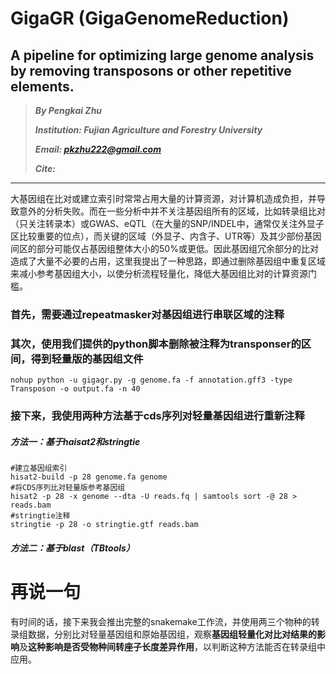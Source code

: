 # GigaGR (GigaGenomeReduction)
## A pipeline for optimizing large genome analysis by removing transposons or other repetitive elements.

> ***By Pengkai Zhu***
> 
> ***Institution: Fujian Agriculture and Forestry University***
> 
>  ***Email: pkzhu222@gmail.com***
> 
>  ***Cite:***
>  
>


------

大基因组在比对或建立索引时常常占用大量的计算资源，对计算机造成负担，并导致意外的分析失败。而在一些分析中并不关注基因组所有的区域，比如转录组比对（只关注转录本）或GWAS、eQTL（在大量的SNP/INDEL中，通常仅关注外显子区比较重要的位点），而关键的区域（外显子、内含子、UTR等）及其少部份基因间区的部分可能仅占基因组整体大小的50%或更低。因此基因组冗余部分的比对造成了大量不必要的占用，这里我提出了一种思路，即通过删除基因组中重复区域来减小参考基因组大小，以使分析流程轻量化，降低大基因组比对的计算资源门槛。

### 首先，需要通过repeatmasker对基因组进行串联区域的注释


### 其次，使用我们提供的python脚本删除被注释为transponser的区间，得到轻量版的基因组文件
```
nohup python -u gigagr.py -g genome.fa -f annotation.gff3 -type Transposon -o output.fa -n 40
```
### 接下来，我使用两种方法基于cds序列对轻量基因组进行重新注释

##### 方法一：基于haisat2和stringtie
```shell
#建立基因组索引
hisat2-build -p 28 genome.fa genome
#将CDS序列比对轻量版参考基因组
hisat2 -p 28 -x genome --dta -U reads.fq | samtools sort -@ 28 > reads.bam
#stringtie注释
stringtie -p 28 -o stringtie.gtf reads.bam
```

##### 方法二：基于blast（TBtools）


# 再说一句

有时间的话，接下来我会推出完整的snakemake工作流，并使用两三个物种的转录组数据，分别比对轻量基因组和原始基因组，观察**基因组轻量化对比对结果的影响**及**这种影响是否受物种间转座子长度差异作用**，以判断这种方法能否在转录组中应用。
